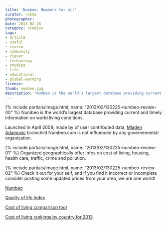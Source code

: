 ```yaml
---
title: 'Numbeo: Numbers for all'
curator: rokma
photographer:
date: 2013-02-26
category: studies
tags:
- article
- useful
- review
- community
- clever
- technology
- studies
- life
- educational
- global-warming
license:
thumb: numbeo.jpg
description: "Numbeo is the world's largest database providing current and timely information on world living conditions."
---
```


{% include partials/image.html, name: "2013/02/130225-numbeo-review-00" %}
Numbeo is the world&rsquo;s largest database providing current and timely information on world living conditions.

Launched in April 2009, made by of user contributed data, <a href="http://www.numbeo.com/common/about.jsp" title="about numbeo"  >Mladen Adamovic</a> brainchild Numbeo.com is not influenced by any governemental organization.

{% include partials/image.html, name: "2013/02/130225-numbeo-review-01" %}
Organized geographically offer infos on cost of living, housing, health care, traffic, crime and pollution.

{% include partials/image.html, name: "2013/02/130225-numbeo-review-02" %}
Check it out for your self, and if you find it incorrect or incomplete consider posting some updated prices from your area, we are one world!

<a href="http://www.munbeo.com" title="munbeo - wisdom of the crowd "  >Numbeo</a>

<a href="http://www.numbeo.com/quality-of-life/rankings_by_country.jsp" title="Quality of Life Index for Country for 2013"  >Quality of life Index</a>

<a href="http://www.numbeo.com/cost-of-living/comparison.jsp" title="Using this tool you can compare cost of living and it's indicators"  >Cost of living comparison tool</a>

<a href="http://www.numbeo.com/cost-of-living/rankings_by_country.jsp" title="Cost of living rankings by country for 2013"  >Cost of living rankings by country for 2013</a>
